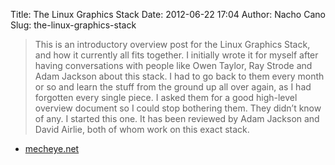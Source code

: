 Title: The Linux Graphics Stack
Date: 2012-06-22 17:04
Author: Nacho Cano
Slug: the-linux-graphics-stack

> This is an introductory overview post for the Linux Graphics Stack,
> and how it currently all fits together. I initially wrote it for
> myself after having conversations with people like Owen Taylor, Ray
> Strode and Adam Jackson about this stack. I had to go back to them
> every month or so and learn the stuff from the ground up all over
> again, as I had forgotten every single piece. I asked them for a good
> high-level overview document so I could stop bothering them. They
> didn’t know of any. I started this one. It has been reviewed by Adam
> Jackson and David Airlie, both of whom work on this exact stack.

- [mecheye.net][]

  [mecheye.net]: http://blog.mecheye.net/2012/06/the-linux-graphics-stack/
    "The Linux Graphics Stack"
